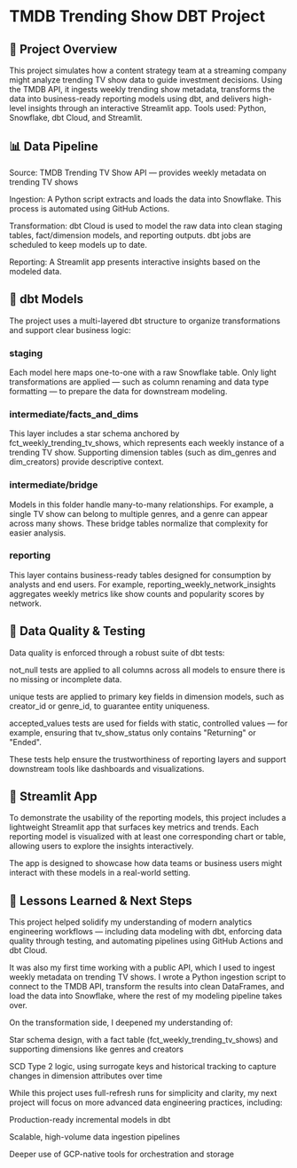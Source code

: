 # TMDB Trending Show DBT Project 

## 📌 Project Overview 

This project simulates how a content strategy team at a streaming company might analyze trending TV show data to guide investment decisions.
Using the TMDB API, it ingests weekly trending show metadata, transforms the data into business-ready reporting models using dbt, and delivers high-level insights through an interactive Streamlit app.
Tools used: Python, Snowflake, dbt Cloud, and Streamlit.

## 📊 Data Pipeline
Source: TMDB Trending TV Show API — provides weekly metadata on trending TV shows

Ingestion: A Python script extracts and loads the data into Snowflake. This process is automated using GitHub Actions.

Transformation: dbt Cloud is used to model the raw data into clean staging tables, fact/dimension models, and reporting outputs. dbt jobs are scheduled to keep models up to date.

Reporting: A Streamlit app presents interactive insights based on the modeled data.

## 🧱 dbt Models
The project uses a multi-layered dbt structure to organize transformations and support clear business logic:

### staging
Each model here maps one-to-one with a raw Snowflake table. Only light transformations are applied — such as column renaming and data type formatting — to prepare the data for downstream modeling.

### intermediate/facts_and_dims 
This layer includes a star schema anchored by fct_weekly_trending_tv_shows, which represents each weekly instance of a trending TV show. Supporting dimension tables (such as dim_genres and dim_creators) provide descriptive context.

### intermediate/bridge
Models in this folder handle many-to-many relationships. For example, a single TV show can belong to multiple genres, and a genre can appear across many shows. These bridge tables normalize that complexity for easier analysis.

### reporting
This layer contains business-ready tables designed for consumption by analysts and end users. For example, reporting_weekly_network_insights aggregates weekly metrics like show counts and popularity scores by network.

## 🧪 Data Quality & Testing
Data quality is enforced through a robust suite of dbt tests:

  not_null tests are applied to all columns across all models to ensure there is no missing or incomplete data.
  
  unique tests are applied to primary key fields in dimension models, such as creator_id or genre_id, to guarantee entity uniqueness.
  
  accepted_values tests are used for fields with static, controlled values — for example, ensuring that tv_show_status only contains "Returning" or "Ended".
  
  These tests help ensure the trustworthiness of reporting layers and support downstream tools like dashboards and visualizations.

##  📸 Streamlit App
To demonstrate the usability of the reporting models, this project includes a lightweight Streamlit app that surfaces key metrics and trends. Each reporting model is visualized with at least one corresponding chart or table, allowing users to explore the insights interactively.

The app is designed to showcase how data teams or business users might interact with these models in a real-world setting.

## 🧠 Lessons Learned & Next Steps

This project helped solidify my understanding of modern analytics engineering workflows — including data modeling with dbt, enforcing data quality through testing, and automating pipelines using GitHub Actions and dbt Cloud.

It was also my first time working with a public API, which I used to ingest weekly metadata on trending TV shows. I wrote a Python ingestion script to connect to the TMDB API, transform the results into clean DataFrames, and load the data into Snowflake, where the rest of my modeling pipeline takes over.

On the transformation side, I deepened my understanding of:

Star schema design, with a fact table (fct_weekly_trending_tv_shows) and supporting dimensions like genres and creators

SCD Type 2 logic, using surrogate keys and historical tracking to capture changes in dimension attributes over time

While this project uses full-refresh runs for simplicity and clarity, my next project will focus on more advanced data engineering practices, including:

Production-ready incremental models in dbt

Scalable, high-volume data ingestion pipelines

Deeper use of GCP-native tools for orchestration and storage

